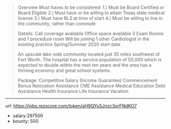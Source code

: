 >
>Overview
>Must haves to be considered:
>1.) Must be Board Certified or Board Eligible
>2.) Must have or be willing to attain Texas state medical license
>3.) Must have BLS at time of start
>4.) Must be willing to live in the community, rather than commute
>
>Details:
>Call coverage available
>Office space available
>3 Exam Rooms and 1 procedure room
>Will be joining 1 other Cardiologist in the existing practice
>Spring/Summer 2020 start date
>
>An upscale lake-side community located just 35 miles southwest of Fort Worth. The hospital has a service population of 50,000 which is expected to double within the next ten years and the area has a thriving economy and great school systems.
>
>Package:
>Competitive Salary (Income Guarantee)
>Commencement Bonus
>Relocation Assistance
>CME Assistance
>Medical Education Debt Assistance
>Health Insurance
>Life Insurance
>Vacation

------
url: https://jobs.rezscore.com/token/aH9QYsSJnzc3qrFNdKO7
- salary:297500
- bounty: 500

